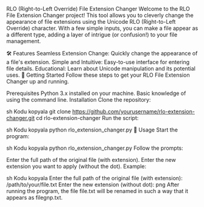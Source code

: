 RLO (Right-to-Left Override) File Extension Changer
Welcome to the RLO File Extension Changer project! This tool allows you to cleverly change the appearance of file extensions using the Unicode RLO (Right-to-Left Override) character. With a few simple inputs, you can make a file appear as a different type, adding a layer of intrigue (or confusion!) to your file management.

🛠 Features
Seamless Extension Change: Quickly change the appearance of a file's extension.
Simple and Intuitive: Easy-to-use interface for entering file details.
Educational: Learn about Unicode manipulation and its potential uses.
🚀 Getting Started
Follow these steps to get your RLO File Extension Changer up and running.

Prerequisites
Python 3.x installed on your machine.
Basic knowledge of using the command line.
Installation
Clone the repository:

sh
Kodu kopyala
git clone https://github.com/yourusername/rlo-extension-changer.git
cd rlo-extension-changer
Run the script:

sh
Kodu kopyala
python rlo_extension_changer.py
📖 Usage
Start the program:

sh
Kodu kopyala
python rlo_extension_changer.py
Follow the prompts:

Enter the full path of the original file (with extension).
Enter the new extension you want to apply (without the dot).
Example:

sh
Kodu kopyala
Enter the full path of the original file (with extension): /path/to/your/file.txt
Enter the new extension (without dot): png
After running the program, the file file.txt will be renamed in such a way that it appears as filegnp.txt.
